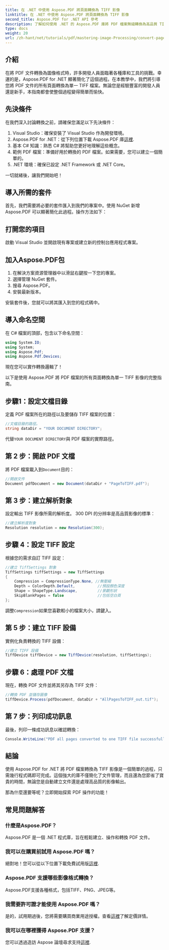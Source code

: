 ```yaml
---
title: 在 .NET 中使用 Aspose.PDF 將頁面轉換為 TIFF 影像
linktitle: 在 .NET 中使用 Aspose.PDF 將頁面轉換為 TIFF 影像
second_title: Aspose.PDF for .NET API 參考
description: 了解如何使用 .NET 的 Aspose.PDF 庫將 PDF 檔案無縫轉換為高品質 TIFF 影像。本逐步教程提供了清晰的說明和程式碼範例。
type: docs
weight: 20
url: /zh-hant/net/tutorials/pdf/mastering-image-Processing/convert-pages-to-tiff-images/
---
```

## 介紹

在將 PDF 文件轉換為圖像格式時，許多開發人員面臨著各種庫和工具的挑戰。幸運的是，Aspose.PDF for .NET 顯著簡化了這個過程。在本教學中，我們將引導您將 PDF 文件的所有頁面轉換為單一 TIFF 檔案。無論您是經驗豐富的開發人員還是新手，本指南都會使整個過程變得簡單而愉快。

## 先決條件

在我們深入討論轉換之前，請確保您滿足以下先決條件：

1. Visual Studio：確保安裝了 Visual Studio 作為開發環境。
2.  Aspose.PDF for .NET：從下列位置下載 Aspose.PDF 庫[這裡](https://releases.aspose.com/pdf/net/).
3. 基本 C# 知識：熟悉 C# 將幫助您更好地理解這些概念。
4. 範例 PDF 檔案：準備好用於轉換的 PDF 檔案。如果需要，您可以建立一個簡單的。
5. .NET 環境：確保已設定 .NET Framework 或 .NET Core。

一切就緒後，讓我們開始吧！

## 導入所需的套件

首先，我們需要將必要的套件匯入到我們的專案中。使用 NuGet 新增 Aspose.PDF 可以顯著簡化此過程。操作方法如下：

## 打開您的項目

啟動 Visual Studio 並開啟現有專案或建立新的控制台應用程式專案。

## 加入Aspose.PDF包

1. 在解決方案資源管理器中以滑鼠右鍵按一下您的專案。
2. 選擇管理 NuGet 套件。
3. 搜尋 Aspose.PDF。
4. 安裝最新版本。

安裝套件後，您就可以將其匯入到您的程式碼中。

##  導入命名空間

在 C# 檔案的頂部，包含以下命名空間：

```csharp
using System.IO;
using System;
using Aspose.Pdf;
using Aspose.Pdf.Devices;
```

現在您可以實作轉換邏輯了！

以下是使用 Aspose.PDF 將 PDF 檔案的所有頁面轉換為單一 TIFF 影像的完整指南。

## 步驟1：設定文檔目錄

定義 PDF 檔案所在的路徑以及要儲存 TIFF 檔案的位置：

```csharp
//文檔目錄的路徑。
string dataDir = "YOUR DOCUMENT DIRECTORY";
```

代替`YOUR DOCUMENT DIRECTORY`與 PDF 檔案的實際路徑。

## 第 2 步：開啟 PDF 文檔

將 PDF 檔案載入到`Document`目的：

```csharp
//開啟文件
Document pdfDocument = new Document(dataDir + "PageToTIFF.pdf");
```

## 第 3 步：建立解析對象

設定輸出 TIFF 影像所需的解析度。 300 DPI 的分辨率是高品質影像的標準：

```csharp
//建立解析度對象
Resolution resolution = new Resolution(300);
```

## 步驟 4：設定 TIFF 設定

根據您的需求自訂 TIFF 設定：

```csharp
//建立 TiffSettings 對象
TiffSettings tiffSettings = new TiffSettings
{
    Compression = CompressionType.None, //無壓縮
    Depth = ColorDepth.Default,          //預設顏色深度
    Shape = ShapeType.Landscape,         //景觀形狀
    SkipBlankPages = false               //包括空白頁
};
```

調整`Compression`如果您喜歡較小的檔案大小，請鍵入。

## 第 5 步：建立 TIFF 設備

實例化負責轉換的 TIFF 設備：

```csharp
//建立 TIFF 設備
TiffDevice tiffDevice = new TiffDevice(resolution, tiffSettings);
```

## 步驟 6：處理 PDF 文檔

現在，轉換 PDF 文件並將其另存為 TIFF 文件：

```csharp
//轉換 PDF 並儲存圖像
tiffDevice.Process(pdfDocument, dataDir + "AllPagesToTIFF_out.tif");
```

## 第 7 步：列印成功訊息

最後，列印一條成功訊息以確認轉換：

```csharp
Console.WriteLine("PDF all pages converted to one TIFF file successfully!");
```

## 結論

使用 Aspose.PDF for .NET 將 PDF 檔案轉換為 TIFF 影像是一個簡單的過程，只需幾行程式碼即可完成。這個強大的庫不僅簡化了文件管理，而且還為您節省了寶貴的時間，無論您是自動建立文件還是處理高品質的影像輸出。 

那為什麼還要等呢？立即開始探索 PDF 操作的功能！

## 常見問題解答

### 什麼是Aspose.PDF？
Aspose.PDF 是一個 .NET 程式庫，旨在輕鬆建立、操作和轉換 PDF 文件。

### 我可以在購買前試用 Aspose.PDF 嗎？
絕對地！您可以從以下位置下載免費試用版[這裡](https://releases.aspose.com/).

### Aspose.PDF 支援哪些影像格式轉換？
Aspose.PDF支援各種格式，包括TIFF、PNG、JPEG等。

### 我需要許可證才能使用 Aspose.PDF 嗎？
是的，試用期過後，您將需要購買商業用途授權。查看[這裡](https://purchase.aspose.com/)了解定價詳情。

### 我可以在哪裡獲得 Aspose.PDF 支援？
您可以透過造訪 Aspose 論壇尋求支持[這裡](https://forum.aspose.com/c/pdf/10).